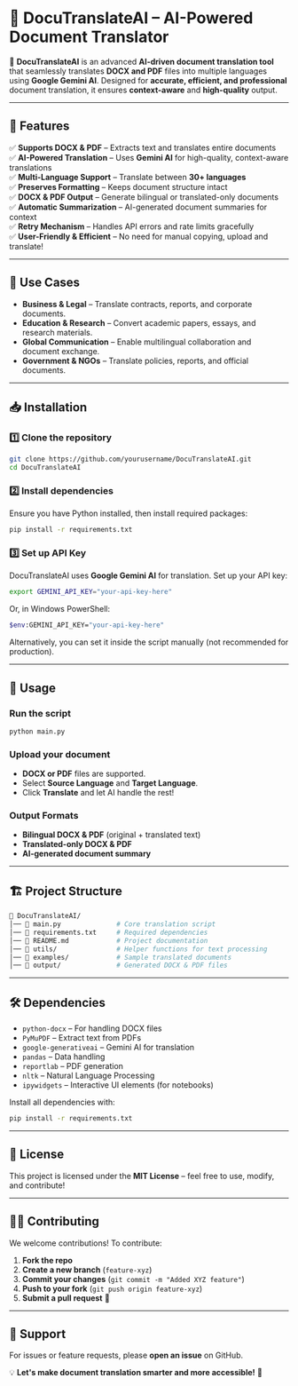 
# 📜 DocuTranslateAI – AI-Powered Document Translator  

🚀 **DocuTranslateAI** is an advanced **AI-driven document translation tool** that seamlessly translates **DOCX and PDF** files into multiple languages using **Google Gemini AI**. Designed for **accurate, efficient, and professional** document translation, it ensures **context-aware** and **high-quality** output.

---

## 🌟 Features  

✅ **Supports DOCX & PDF** – Extracts text and translates entire documents  
✅ **AI-Powered Translation** – Uses **Gemini AI** for high-quality, context-aware translations  
✅ **Multi-Language Support** – Translate between **30+ languages**  
✅ **Preserves Formatting** – Keeps document structure intact  
✅ **DOCX & PDF Output** – Generate bilingual or translated-only documents  
✅ **Automatic Summarization** – AI-generated document summaries for context  
✅ **Retry Mechanism** – Handles API errors and rate limits gracefully  
✅ **User-Friendly & Efficient** – No need for manual copying, upload and translate!  

---

## 📌 Use Cases  

- **Business & Legal** – Translate contracts, reports, and corporate documents.  
- **Education & Research** – Convert academic papers, essays, and research materials.  
- **Global Communication** – Enable multilingual collaboration and document exchange.  
- **Government & NGOs** – Translate policies, reports, and official documents.  

---

## 📥 Installation  

### **1️⃣ Clone the repository**  
```sh
git clone https://github.com/yourusername/DocuTranslateAI.git
cd DocuTranslateAI
```

### **2️⃣ Install dependencies**  
Ensure you have Python installed, then install required packages:

```sh
pip install -r requirements.txt
```

### **3️⃣ Set up API Key**  
DocuTranslateAI uses **Google Gemini AI** for translation. Set up your API key:

```sh
export GEMINI_API_KEY="your-api-key-here"
```

Or, in Windows PowerShell:

```sh
$env:GEMINI_API_KEY="your-api-key-here"
```

Alternatively, you can set it inside the script manually (not recommended for production).

---

## 🔧 Usage  

### **Run the script**  

```sh
python main.py
```

### **Upload your document**  
- **DOCX or PDF** files are supported.  
- Select **Source Language** and **Target Language**.  
- Click **Translate** and let AI handle the rest!  

### **Output Formats**  
- **Bilingual DOCX & PDF** (original + translated text)  
- **Translated-only DOCX & PDF**  
- **AI-generated document summary**  

---

## 🏗️ Project Structure  

```bash
📂 DocuTranslateAI/
│── 📜 main.py              # Core translation script
│── 📜 requirements.txt     # Required dependencies
│── 📜 README.md            # Project documentation
│── 📂 utils/               # Helper functions for text processing
│── 📂 examples/            # Sample translated documents
│── 📂 output/              # Generated DOCX & PDF files
```

---

## 🛠️ Dependencies  

- `python-docx` – For handling DOCX files  
- `PyMuPDF` – Extract text from PDFs  
- `google-generativeai` – Gemini AI for translation  
- `pandas` – Data handling  
- `reportlab` – PDF generation  
- `nltk` – Natural Language Processing  
- `ipywidgets` – Interactive UI elements (for notebooks)  

Install all dependencies with:

```sh
pip install -r requirements.txt
```

---

## 📜 License  

This project is licensed under the **MIT License** – feel free to use, modify, and contribute!  

---

## 👨‍💻 Contributing  

We welcome contributions! To contribute:  

1. **Fork the repo**  
2. **Create a new branch** (`feature-xyz`)  
3. **Commit your changes** (`git commit -m "Added XYZ feature"`)  
4. **Push to your fork** (`git push origin feature-xyz`)  
5. **Submit a pull request** 🚀  

---

## 🤝 Support  

For issues or feature requests, please **open an issue** on GitHub.  

💡 **Let's make document translation smarter and more accessible!** 🚀  

